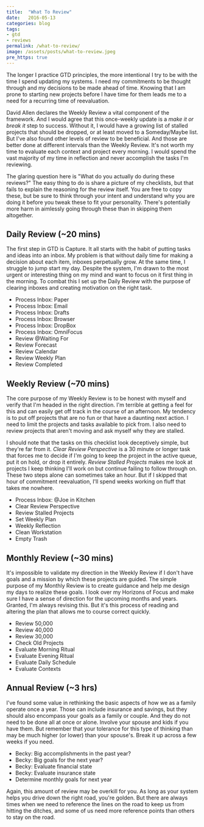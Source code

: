 ```yaml
---
title:  "What To Review"
date:   2016-05-13
categories: blog
tags:
- gtd
- reviews
permalink: /what-to-review/
image: /assets/posts/what-to-review.jpeg
pre_https: true
---
```

The longer I practice GTD principles, the more intentional I try to be with the time I spend updating my systems. I need my commitments to be thought through and my decisions to be made ahead of time. Knowing that I am prone to starting new projects before I have time for them leads me to a need for a recurring time of reevaluation.
<!--more-->

David Allen declares the Weekly Review a vital component of the framework. And I would agree that this once-weekly update is a _make it or break it_ step to success. Without it, I would have a growing list of stalled projects that should be dropped, or at least moved to a Someday/Maybe list. But I've also found other levels of review to be beneficial. And those are better done at different intervals than the Weekly Review. It's not worth my time to evaluate each context and project every morning. I would spend the vast majority of my time in reflection and never accomplish the tasks I'm reviewing.

The glaring question here is "What do you actually do during these reviews?" The easy thing to do is share a picture of my checklists, but that fails to explain the reasoning for the review itself. You are free to copy these, but be sure to think through your intent and understand why you are doing it before you tweak these to fit your personality. There's potentially more harm in aimlessly going through these than in skipping them altogether.

## Daily Review (~20 mins)

The first step in GTD is Capture. It all starts with the habit of putting tasks and ideas into an inbox. My problem is that without daily time for making a decision about each item, inboxes perpetually grow. At the same time, I struggle to jump start my day. Despite the system, I'm drawn to the most urgent or interesting thing on my mind and want to focus on it first thing in the morning. To combat this I set up the Daily Review with the purpose of clearing inboxes and creating motivation on the right task.

- Process Inbox: Paper
- Process Inbox: Email
- Process Inbox: Drafts
- Process Inbox: Browser
- Process Inbox: DropBox
- Process Inbox: OmniFocus
- Review @Waiting For
- Review Forecast
- Review Calendar
- Review Weekly Plan
- Review Completed
 
## Weekly Review (~70 mins)

The core purpose of my Weekly Review is to be honest with myself and verify that I'm headed in the right direction. I'm terrible at getting a feel for this and can easily get off track in the course of an afternoon. My tendency is to put off projects that are no fun or that have a daunting next action. I need to limit the projects and tasks available to pick from. I also need to review projects that aren't moving and ask myself why they are stalled. 

I should note that the tasks on this checklist look deceptively simple, but they're far from it. _Clear Review Perspective_ is a 30 minute or longer task that forces me to decide if I'm going to keep the project in the active queue, put it on hold, or drop it entirely. _Review Stalled Projects_ makes me look at projects I keep thinking I'll work on but continue failing to follow through on. These two steps alone can sometimes take an hour. But if I skipped that hour of commitment reevaluation, I'll spend weeks working on fluff that takes me nowhere.

- Process Inbox: @Joe in Kitchen
- Clear Review Perspective
- Review Stalled Projects
- Set Weekly Plan
- Weekly Reflection
- Clean Workstation
- Empty Trash

## Monthly Review (~30 mins)

It's impossible to validate my direction in the Weekly Review if I don't have goals and a mission by which these projects are guided. The simple purpose of my Monthly Review is to create guidance and help me design my days to realize these goals. I look over my Horizons of Focus and make sure I have a sense of direction for the upcoming months and years. Granted, I'm always revising this. But it's this process of reading and altering the plan that allows me to course correct quickly.

- Review 50,000
- Review 40,000
- Review 30,000
- Check Old Projects
- Evaluate Morning Ritual
- Evaluate Evening Ritual
- Evaluate Daily Schedule
- Evaluate Contexts

## Annual Review (~3 hrs)

I've found some value in rethinking the basic aspects of how we as a family operate once a year. Those can include insurance and savings, but they should also encompass your goals as a family or couple. And they do not need to be done all at once or alone. Involve your spouse and kids if you have them. But remember that your tolerance for this type of thinking than may be much higher (or lower) than your spouse's. Break it up across a few weeks if you need.

- Becky: Big accomplishments in the past year?
- Becky: Big goals for the next year?
- Becky: Evaluate financial state
- Becky: Evaluate insurance state
- Determine monthly goals for next year

Again, this amount of review may be overkill for you. As long as your system helps you drive down the right road, you're golden. But there are always times when we need to reference the lines on the road to keep us from hitting the ditches, and some of us need more reference points than others to stay on the road.